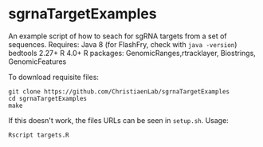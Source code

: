 # sgrnaTargetExamples
An example script of how to seach for sgRNA targets from a set of sequences. 
Requires: 
Java 8 (for FlashFry, check with `java -version`)
bedtools 2.27+
R 4.0+
R packages: GenomicRanges,rtracklayer, Biostrings, GenomicFeatures


To download requisite files:
```
git clone https://github.com/ChristiaenLab/sgrnaTargetExamples
cd sgrnaTargetExamples
make
```
If this doesn't work, the files URLs can be seen in `setup.sh`.
Usage:
```
Rscript targets.R
```
